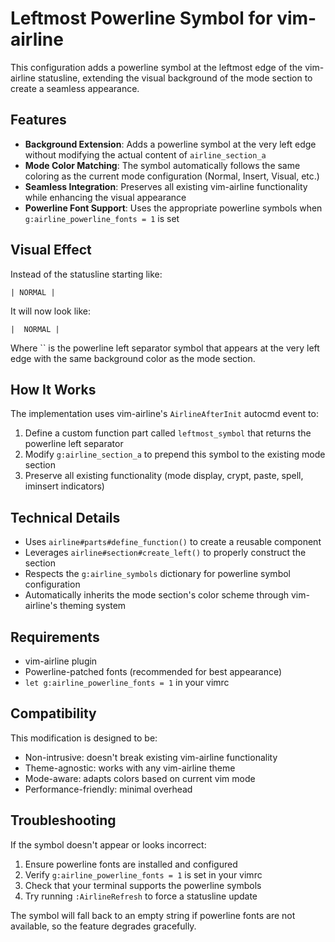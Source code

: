 # Leftmost Powerline Symbol for vim-airline

This configuration adds a powerline symbol at the leftmost edge of the vim-airline statusline, extending the visual background of the mode section to create a seamless appearance.

## Features

- **Background Extension**: Adds a powerline symbol at the very left edge without modifying the actual content of `airline_section_a`
- **Mode Color Matching**: The symbol automatically follows the same coloring as the current mode configuration (Normal, Insert, Visual, etc.)
- **Seamless Integration**: Preserves all existing vim-airline functionality while enhancing the visual appearance
- **Powerline Font Support**: Uses the appropriate powerline symbols when `g:airline_powerline_fonts = 1` is set

## Visual Effect

Instead of the statusline starting like:
```
| NORMAL |
```

It will now look like:
```
|  NORMAL |
```

Where `` is the powerline left separator symbol that appears at the very left edge with the same background color as the mode section.

## How It Works

The implementation uses vim-airline's `AirlineAfterInit` autocmd event to:

1. Define a custom function part called `leftmost_symbol` that returns the powerline left separator
2. Modify `g:airline_section_a` to prepend this symbol to the existing mode section
3. Preserve all existing functionality (mode display, crypt, paste, spell, iminsert indicators)

## Technical Details

- Uses `airline#parts#define_function()` to create a reusable component
- Leverages `airline#section#create_left()` to properly construct the section
- Respects the `g:airline_symbols` dictionary for powerline symbol configuration
- Automatically inherits the mode section's color scheme through vim-airline's theming system

## Requirements

- vim-airline plugin
- Powerline-patched fonts (recommended for best appearance)
- `let g:airline_powerline_fonts = 1` in your vimrc

## Compatibility

This modification is designed to be:
- Non-intrusive: doesn't break existing vim-airline functionality
- Theme-agnostic: works with any vim-airline theme
- Mode-aware: adapts colors based on current vim mode
- Performance-friendly: minimal overhead

## Troubleshooting

If the symbol doesn't appear or looks incorrect:

1. Ensure powerline fonts are installed and configured
2. Verify `g:airline_powerline_fonts = 1` is set in your vimrc
3. Check that your terminal supports the powerline symbols
4. Try running `:AirlineRefresh` to force a statusline update

The symbol will fall back to an empty string if powerline fonts are not available, so the feature degrades gracefully.